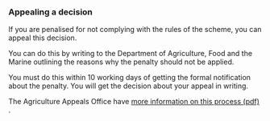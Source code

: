 ###  **Appealing a decision**

If you are penalised for not complying with the rules of the scheme, you can
appeal this decision.

You can do this by writing to the Department of Agriculture, Food and the
Marine outlining the reasons why the penalty should not be applied.

You must do this within 10 working days of getting the formal notification
about the penalty. You will get the decision about your appeal in writing.

The Agriculture Appeals Office have [ more information on this process (pdf)
](https://www.agriappeals.gov.ie/media/agriappeals/content/publications/appealsprocedures/Appeal%20Procedure%20Summary%20141223.pdf)
.

